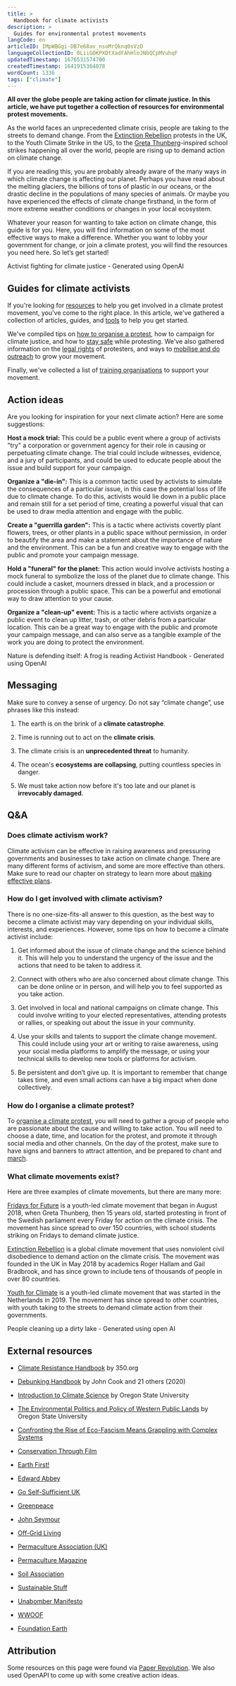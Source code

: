 ```yaml
---
title: >
  Handbook for climate activists
description: >
  Guides for environmental protest movements
langCode: en
articleID: IMpWBGgi-DB7e68av_nsoMrQknq0sVzD
languageCollectionID: 0LiiGOKPXDtXadFAhHloJNbQCpMVuhqF
updatedTimestamp: 1676531574700
createdTimestamp: 1641915364078
wordCount: 1336
tags: ["climate"]
---
```


**All over the globe people are taking action for climate justice. In this article, we have put together a collection of resources for environmental protest movements.**

As the world faces an unprecedented climate crisis, people are taking to the streets to demand change. From the [Extinction Rebellion](/extinction-rebellion) protests in the UK, to the Youth Climate Strike in the US, to the [Greta Thunberg](/greta-thunberg)\-inspired school strikes happening all over the world, people are rising up to demand action on climate change.

If you are reading this, you are probably already aware of the many ways in which climate change is affecting our planet. Perhaps you have read about the melting glaciers, the billions of tons of plastic in our oceans, or the drastic decline in the populations of many species of animals. Or maybe you have experienced the effects of climate change firsthand, in the form of more extreme weather conditions or changes in your local ecosystem.

Whatever your reason for wanting to take action on climate change, this guide is for you. Here, you will find information on some of the most effective ways to make a difference. Whether you want to lobby your government for change, or join a climate protest, you will find the resources you need here. So let’s get started!

Activist fighting for climate justice - Generated using OpenAI

## Guides for climate activists

If you're looking for [resources](/resources) to help you get involved in a climate protest movement, you've come to the right place. In this article, we've gathered a collection of articles, guides, and [tools](/tools) to help you get started.

We've compiled tips on [how to organise a protest](/organising/protest), how to campaign for climate justice, and how to [stay safe](/wellbeing) while protesting. We've also gathered information on the [legal rights](/rights) of protesters, and ways to [mobilise and do outreach](/communication) to grow your movement.

Finally, we've collected a list of [training organisations](/trainings) to support your movement.

## Action ideas

Are you looking for inspiration for your next climate action? Here are some suggestions:

**Host a mock trial:** This could be a public event where a group of activists "try" a corporation or government agency for their role in causing or perpetuating climate change. The trial could include witnesses, evidence, and a jury of participants, and could be used to educate people about the issue and build support for your campaign.

**Organize a "die-in":** This is a common tactic used by activists to simulate the consequences of a particular issue, in this case the potential loss of life due to climate change. To do this, activists would lie down in a public place and remain still for a set period of time, creating a powerful visual that can be used to draw media attention and engage with the public.

**Create a "guerrilla garden":** This is a tactic where activists covertly plant flowers, trees, or other plants in a public space without permission, in order to beautify the area and make a statement about the importance of nature and the environment. This can be a fun and creative way to engage with the public and promote your campaign message.

**Hold a "funeral" for the planet:** This action would involve activists hosting a mock funeral to symbolize the loss of the planet due to climate change. This could include a casket, mourners dressed in black, and a procession or procession through a public space. This can be a powerful and emotional way to draw attention to your cause.

**Organize a "clean-up" event:** This is a tactic where activists organize a public event to clean up litter, trash, or other debris from a particular location. This can be a great way to engage with the public and promote your campaign message, and can also serve as a tangible example of the work you are doing to protect the environment.

Nature is defending itself: A frog is reading Activist Handbook - Generated using OpenAI

## Messaging

Make sure to convey a sense of urgency. Do not say “climate change”, use phrases like this instead:

1.  The earth is on the brink of a **climate catastrophe**.
    
2.  Time is running out to act on the **climate crisis**.
    
3.  The climate crisis is an **unprecedented threat** to humanity.
    
4.  The ocean's **ecosystems are collapsing**, putting countless species in danger.
    
5.  We must take action now before it's too late and our planet is **irrevocably damaged**.
    

## Q&A

### Does climate activism work?

Climate activism can be effective in raising awareness and pressuring governments and businesses to take action on climate change. There are many different forms of activism, and some are more effective than others. Make sure to read our chapter on strategy to learn more about [making effective plans](/strategy).

### How do I get involved with climate activism?

There is no one-size-fits-all answer to this question, as the best way to become a climate activist may vary depending on your individual skills, interests, and experiences. However, some tips on how to become a climate activist include:

1.  Get informed about the issue of climate change and the science behind it. This will help you to understand the urgency of the issue and the actions that need to be taken to address it.
    
2.  Connect with others who are also concerned about climate change. This can be done online or in person, and will help you to feel supported as you take action.
    
3.  Get involved in local and national campaigns on climate change. This could involve writing to your elected representatives, attending protests or rallies, or speaking out about the issue in your community.
    
4.  Use your skills and talents to support the climate change movement. This could include using your art or writing to raise awareness, using your social media platforms to amplify the message, or using your technical skills to develop new tools or platforms for activism.
    
5.  Be persistent and don’t give up. It is important to remember that change takes time, and even small actions can have a big impact when done collectively.
    

### How do I organise a climate protest?

To [organise a climate protest](/organising/protest), you will need to gather a group of people who are passionate about the cause and willing to take action. You will need to choose a date, time, and location for the protest, and promote it through social media and other channels. On the day of the protest, make sure to have signs and banners to attract attention, and be prepared to chant and [march](/tactics/march).

### What climate movements exist?

Here are three examples of climate movements, but there are many more:

[Fridays for Future](/fridays-for-future) is a youth-led climate movement that began in August 2018, when Greta Thunberg, then 15 years old, started protesting in front of the Swedish parliament every Friday for action on the climate crisis. The movement has since spread to over 150 countries, with school students striking on Fridays to demand climate justice.

[Extinction Rebellion](/extinction-rebellion) is a global climate movement that uses nonviolent civil disobedience to demand action on the climate crisis. The movement was founded in the UK in May 2018 by academics Roger Hallam and Gail Bradbrook, and has since grown to include tens of thousands of people in over 80 countries.

[Youth for Climate](/youth-for-climate) is a youth-led climate movement that was started in the Netherlands in 2019. The movement has since spread to other countries, with youth taking to the streets to demand climate action from their governments.

People cleaning up a dirty lake - Generated using open AI

## External resources

-   [Climate Resistance Handbook](https://trainings.350.org/climate-resistance-handbook/) by 350.org
    
-   [Debunking Handbook](https://www.climatechangecommunication.org/debunking-handbook-2020/) by John Cook and 21 others (2020)
    
-   [Introduction to Climate Science](https://open.oregonstate.education/climatechange/) by Oregon State University
    
-   [The Environmental Politics and Policy of Western Public Lands](https://open.oregonstate.education/environmentalpolitics/) by Oregon State University
    
-   [Confronting the Rise of Eco-Fascism Means Grappling with Complex Systems](https://www.paperrevolution.org/wp-content/uploads/2020/09/Ross_Bevensee_2020.3.pdf)
    
-   [Conservation Through Film](http://www.cockroach.org.uk/)
    
-   [Earth First!](http://www.earthfirst.org/)
    
-   [Edward Abbey](http://www.abbeyweb.net/)
    
-   [Go Self-Sufficient UK](http://www.goselfsufficient.co.uk/)
    
-   [Greenpeace](https://www.greenpeace.org.uk/)
    
-   [John Seymour](https://en.wikipedia.org/wiki/John_Seymour_%28author%29)
    
-   [Off-Grid Living](https://www.off-grid.net/)
    
-   [Permaculture Association (UK)](https://www.permaculture.org.uk/)
    
-   [Permaculture Magazine](https://www.permaculture.co.uk/)
    
-   [Soil Association](https://www.soilassociation.org/)
    
-   [Sustainable Stuff](http://www.sustainablestuff.co.uk/)
    
-   [Unabomber Manifesto](http://www.newshare.com/Newshare/Common/News/manifesto.html)
    
-   [WWOOF](http://www.wwoof.org.uk/)
    
-   [Foundation Earth](https://www.foundationearth.co/insights)
    

## **Attribution**

Some resources on this page were found via [Paper Revolution](https://www.paperrevolution.org/library/). We also used OpenAPI to come up with some creative action ideas.